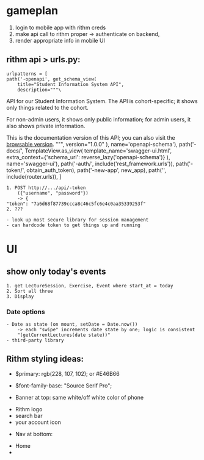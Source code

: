 # gameplan
1. login to mobile app with rithm creds
2. make api call to rithm proper
    -> authenticate on backend,
3. render appropriate info in mobile UI


## rithm api > urls.py:
    urlpatterns = [
    path('-openapi', get_schema_view(
        title="Student Information System API",
        description="""\
API for our Student Information System. The API is cohort-specific; it
shows only things related to the cohort.

For non-admin users, it shows only public information; for admin users,
it also shows private information.

This is the documentation version of this API; you can also visit the
[browsable version](/api/).
        """,
        version="1.0.0"
    ), name='openapi-schema'),
    path('-docs/', TemplateView.as_view(
        template_name='swagger-ui.html',
        extra_context={'schema_url': reverse_lazy('openapi-schema')}
    ), name='swagger-ui'),
    path('-auth/', include('rest_framework.urls')),
    path('-token/', obtain_auth_token),
    path('-new-app', new_app),
    path('', include(router.urls)),
]

    1. POST http://.../api/-token
        ({"username", "password"})
        -> {
	"token": "7a6d68f87739ccca8c46c5fc6e4c0aa35339253f"
    2. ???

    - look up most secure library for session management
    - can hardcode token to get things up and running


# UI
## show only today's events
    1. get LectureSession, Exercise, Event where start_at = today
    2. Sort all three
    3. Display
 ### Date options
    - Date as state (on mount, setDate = Date.now())
        -> each "swipe" increments date state by one; logic is consistent
        "(getCurrentLectures(date state))"
    - third-party library


## Rithm styling ideas:
- $primary: rgb(228, 107, 102); or #E46B66
- $font-family-base: "Source Serif Pro";

- Banner at top: same white/off white color of phone
+ Rithm logo
+ search bar
+ your account icon

- Nav at bottom:
+ Home
+